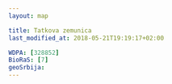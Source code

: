 ```yaml
---
layout: map

title: Tatkova zemunica
last_modified_at: 2018-05-21T19:19:17+02:00

WDPA: [328852]
BioRaS: [7]
geoSrbija:
---
```

